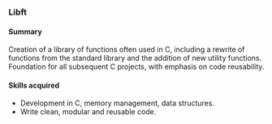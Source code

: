 ### Libft
#### Summary
Creation of a library of functions often used in C, including a rewrite of functions from the standard library and the addition of new utility functions. Foundation for all subsequent C projects, with emphasis on code reusability.
#### Skills acquired
- Development in C, memory management, data structures.
- Write clean, modular and reusable code.
